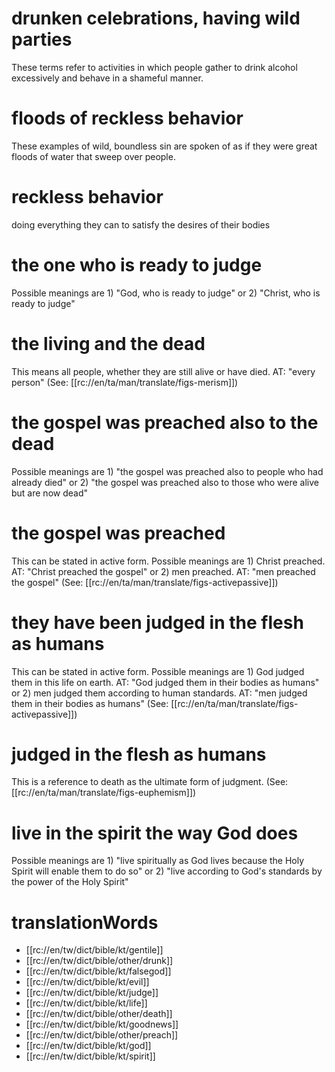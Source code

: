# drunken celebrations, having wild parties

These terms refer to activities in which people gather to drink alcohol excessively and behave in a shameful manner.

# floods of reckless behavior

These examples of wild, boundless sin are spoken of as if they were great floods of water that sweep over people.

# reckless behavior

doing everything they can to satisfy the desires of their bodies

# the one who is ready to judge

Possible meanings are 1) "God, who is ready to judge" or 2) "Christ, who is ready to judge"

# the living and the dead

This means all people, whether they are still alive or have died. AT: "every person" (See: [[rc://en/ta/man/translate/figs-merism]])

# the gospel was preached also to the dead

Possible meanings are 1) "the gospel was preached also to people who had already died" or 2) "the gospel was preached also to those who were alive but are now dead"

# the gospel was preached

This can be stated in active form. Possible meanings are 1) Christ preached. AT: "Christ preached the gospel" or 2) men preached. AT: "men preached the gospel" (See: [[rc://en/ta/man/translate/figs-activepassive]])

# they have been judged in the flesh as humans

This can be stated in active form. Possible meanings are 1) God judged them in this life on earth. AT: "God judged them in their bodies as humans" or 2) men judged them according to human standards. AT: "men judged them in their bodies as humans" (See: [[rc://en/ta/man/translate/figs-activepassive]])

# judged in the flesh as humans

This is a reference to death as the ultimate form of judgment. (See: [[rc://en/ta/man/translate/figs-euphemism]])

# live in the spirit the way God does

Possible meanings are 1) "live spiritually as God lives because the Holy Spirit will enable them to do so" or 2) "live according to God's standards by the power of the Holy Spirit"

# translationWords

* [[rc://en/tw/dict/bible/kt/gentile]]
* [[rc://en/tw/dict/bible/other/drunk]]
* [[rc://en/tw/dict/bible/kt/falsegod]]
* [[rc://en/tw/dict/bible/kt/evil]]
* [[rc://en/tw/dict/bible/kt/judge]]
* [[rc://en/tw/dict/bible/kt/life]]
* [[rc://en/tw/dict/bible/other/death]]
* [[rc://en/tw/dict/bible/kt/goodnews]]
* [[rc://en/tw/dict/bible/other/preach]]
* [[rc://en/tw/dict/bible/kt/god]]
* [[rc://en/tw/dict/bible/kt/spirit]]